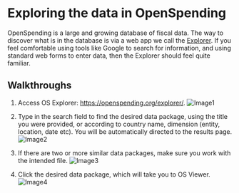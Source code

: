 # Exploring the data in OpenSpending

OpenSpending is a large and growing database of fiscal data. The way to discover what is in the database is via a web app we call the [Explorer](https://openspending.org/explorer). If you feel comfortable using tools like Google to search for information, and using standard web forms to enter data, then the Explorer should feel quite familiar.

## Walkthroughs

1. Access OS Explorer: https://openspending.org/explorer/.
![Image1](https://raw.githubusercontent.com/openspending/docs/master/images/OS%20Explorer%201.jpg)

2. Type in the search field to find the desired data package, using the title you were provided, or according to country name, dimension (entity, location, date etc). You will be automatically directed to the results page.
![Image2](https://raw.githubusercontent.com/openspending/docs/master/images/OS%20Explorer%202..jpg)

3. If there are two or more similar data packages, make sure you work with the intended file.
![Image3](https://raw.githubusercontent.com/openspending/docs/master/images/OS%20Explorer%203..jpg)

4. Click the desired data package, which will take you to OS Viewer.
![Image4](https://raw.githubusercontent.com/openspending/docs/master/images/OS%20Explorer%204..jpg)
